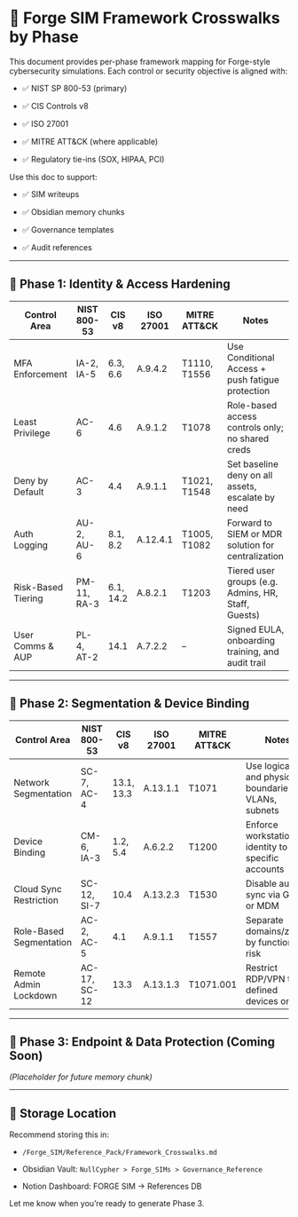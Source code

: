 # 🔐 Forge SIM Framework Crosswalks by Phase

This document provides per-phase framework mapping for Forge-style cybersecurity simulations. Each control or security objective is aligned with:

- ✅ NIST SP 800-53 (primary)
    
- ✅ CIS Controls v8
    
- ✅ ISO 27001
    
- ✅ MITRE ATT&CK (where applicable)
    
- ✅ Regulatory tie-ins (SOX, HIPAA, PCI)
    

Use this doc to support:

- ✅ SIM writeups
    
- ✅ Obsidian memory chunks
    
- ✅ Governance templates
    
- ✅ Audit references
    

---

## 📌 Phase 1: Identity & Access Hardening

| Control Area       | NIST 800-53 | CIS v8    | ISO 27001 | MITRE ATT&CK | Notes                                               |
| ------------------ | ----------- | --------- | --------- | ------------ | --------------------------------------------------- |
| MFA Enforcement    | IA-2, IA-5  | 6.3, 6.6  | A.9.4.2   | T1110, T1556 | Use Conditional Access + push fatigue protection    |
| Least Privilege    | AC-6        | 4.6       | A.9.1.2   | T1078        | Role-based access controls only; no shared creds    |
| Deny by Default    | AC-3        | 4.4       | A.9.1.1   | T1021, T1548 | Set baseline deny on all assets, escalate by need   |
| Auth Logging       | AU-2, AU-6  | 8.1, 8.2  | A.12.4.1  | T1005, T1082 | Forward to SIEM or MDR solution for centralization  |
| Risk-Based Tiering | PM-11, RA-3 | 6.1, 14.2 | A.8.2.1   | T1203        | Tiered user groups (e.g. Admins, HR, Staff, Guests) |
| User Comms & AUP   | PL-4, AT-2  | 14.1      | A.7.2.2   | –            | Signed EULA, onboarding training, and audit trail   |

---

## 📌 Phase 2: Segmentation & Device Binding

|Control Area|NIST 800-53|CIS v8|ISO 27001|MITRE ATT&CK|Notes|
|---|---|---|---|---|---|
|Network Segmentation|SC-7, AC-4|13.1, 13.3|A.13.1.1|T1071|Use logical and physical boundaries; VLANs, subnets|
|Device Binding|CM-6, IA-3|1.2, 5.4|A.6.2.2|T1200|Enforce workstation identity to specific accounts|
|Cloud Sync Restriction|SC-12, SI-7|10.4|A.13.2.3|T1530|Disable auto sync via GPO or MDM|
|Role-Based Segmentation|AC-2, AC-5|4.1|A.9.1.1|T1557|Separate domains/zones by function + risk|
|Remote Admin Lockdown|AC-17, SC-12|13.3|A.13.1.3|T1071.001|Restrict RDP/VPN to defined devices only|

---

## 📌 Phase 3: Endpoint & Data Protection (Coming Soon)

_(Placeholder for future memory chunk)_

---

## 📁 Storage Location

Recommend storing this in:

- `/Forge_SIM/Reference_Pack/Framework_Crosswalks.md`
    
- Obsidian Vault: `NullCypher > Forge_SIMs > Governance_Reference`
    
- Notion Dashboard: FORGE SIM → References DB
    

Let me know when you’re ready to generate Phase 3.